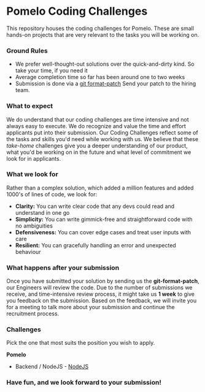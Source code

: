 # Pomelo Coding Challenges

This repository houses the coding challenges for Pomelo. 
These are small hands-on projects that are very relevant to the tasks you will be working on.

### Ground Rules

* We prefer well-thought-out solutions over the quick-and-dirty kind. So take your time,
  if you need it 
* Average completion time so far has been around one to two weeks
* Submission is done via a [git format-patch](https://git-scm.com/docs/git-format-patch)
  Send your patch to the hiring team.

### What to expect

We do understand that our coding challenges are time intensive and not always easy to
execute. We do recognize and value the time and effort applicants put into their
submission. Our Coding Challenges reflect some of the tasks and skills you'd need while
working with us. We believe that these *take-home* challenges give you a deeper understanding of our product, what you'd be working on in the future and what level of commitment we look for in applicants.

### What we look for

Rather than a complex solution, which added a million features and added 1000's of lines of code, we look for:

* **Clarity:** You can write clear code that any devs could read and understand in one go
* **Simplicity:** You can write gimmick-free and straightforward code with no ambiguities
* **Defensiveness:** You can cover edge cases and treat user inputs with care
* **Resilient:** You can gracefully handling an error and unexpected behaviour

### What happens after your submission

Once you have submitted your solution by sending us the **git-format-patch**, our
Engineers will review the code. Due to the number of submissions we receive, and
time-intensive review process, it might take us **1 week** to give you feedback on the
submission. Based on the feedback, we will invite you for a meeting to talk more about
your submission and continue the recruitment process.

### Challenges

Pick the one that most suits the position you wish to apply.

**Pomelo**

* Backend / NodeJS - [NodeJS](https://github.com/pomelofashion/challenges/tree/master/challenge-nodejs)
<!-- * Backend / GoLang - [](https://github.com/pomelofashion/challenges/tree/challenge-golang)
* Backend / Elixir - [](https://github.com/pomelofashion/challenges/tree/challenge-elixir)
* Frontend / React - [](https://github.com/pomelofashion/challenges/tree/challenge-react)
* Mobile App / iOS and Android - [](https://github.com/pomelofashion/challenges/tree/challenge-mobile)
* Devops / K8s - [](https://github.com/pomelofashion/challenges/tree/challenge-devops)
* Devops / Ansible - [](https://github.com/pomelofashion/challenges/tree/challenge-ansible)
-->

### Have fun, and we look forward to your submission!

